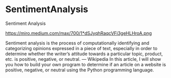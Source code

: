 # SentimentAnalysis
Sentiment Analysis

https://miro.medium.com/max/700/1*dSJyqhRaqcVFi3geHLHroA.png

Sentiment analysis is the process of computationally identifying and categorizing opinions expressed in a piece of text, especially in order to determine whether the writer’s attitude towards a particular topic, product, etc. is positive, negative, or neutral. — Wikipedia
In this article, I will show you how to build your own program to determine if an article on a website is positive, negative, or neutral using the Python programming language.
